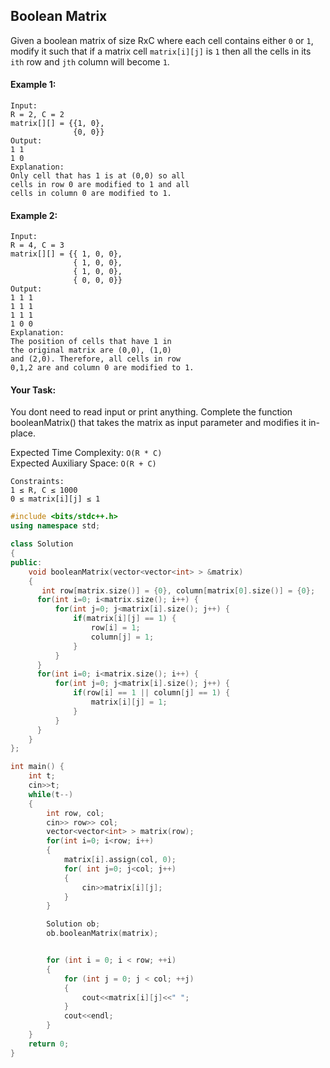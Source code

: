 ## Boolean Matrix

Given a boolean matrix of size RxC where each cell contains either `0` or `1`, modify it such that if a matrix cell `matrix[i][j]` is `1` then all the cells in its `ith` row and `jth` column will become `1`.

#### Example 1:

```
Input:
R = 2, C = 2
matrix[][] = {{1, 0},
              {0, 0}}
Output:
1 1
1 0
Explanation:
Only cell that has 1 is at (0,0) so all
cells in row 0 are modified to 1 and all
cells in column 0 are modified to 1.
```

#### Example 2:

```
Input:
R = 4, C = 3
matrix[][] = {{ 1, 0, 0},
              { 1, 0, 0},
              { 1, 0, 0},
              { 0, 0, 0}}
Output:
1 1 1
1 1 1
1 1 1
1 0 0
Explanation:
The position of cells that have 1 in
the original matrix are (0,0), (1,0)
and (2,0). Therefore, all cells in row
0,1,2 are and column 0 are modified to 1.
```

#### Your Task:

You dont need to read input or print anything. Complete the function booleanMatrix() that takes the matrix as input parameter and modifies it in-place.

Expected Time Complexity: `O(R * C)`  
Expected Auxiliary Space: `O(R + C)`

```
Constraints:
1 ≤ R, C ≤ 1000
0 ≤ matrix[i][j] ≤ 1
```

```c++
#include <bits/stdc++.h>
using namespace std;

class Solution
{
public:
    void booleanMatrix(vector<vector<int> > &matrix)
    {
       int row[matrix.size()] = {0}, column[matrix[0].size()] = {0};
      for(int i=0; i<matrix.size(); i++) {
          for(int j=0; j<matrix[i].size(); j++) {
              if(matrix[i][j] == 1) {
                  row[i] = 1;
                  column[j] = 1;
              }
          }
      }
      for(int i=0; i<matrix.size(); i++) {
          for(int j=0; j<matrix[i].size(); j++) {
              if(row[i] == 1 || column[j] == 1) {
                  matrix[i][j] = 1;
              }
          }
      }
    }
};

int main() {
    int t;
    cin>>t;
    while(t--)
    {
        int row, col;
        cin>> row>> col;
        vector<vector<int> > matrix(row);
        for(int i=0; i<row; i++)
        {
            matrix[i].assign(col, 0);
            for( int j=0; j<col; j++)
            {
                cin>>matrix[i][j];
            }
        }

        Solution ob;
        ob.booleanMatrix(matrix);


        for (int i = 0; i < row; ++i)
        {
            for (int j = 0; j < col; ++j)
            {
                cout<<matrix[i][j]<<" ";
            }
            cout<<endl;
        }
    }
    return 0;
}
```
